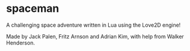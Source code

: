 spaceman
========
A challenging space adventure written in Lua using the Love2D engine!

Made by Jack Palen, Fritz Arnson and Adrian Kim, with help from Walker Henderson.
